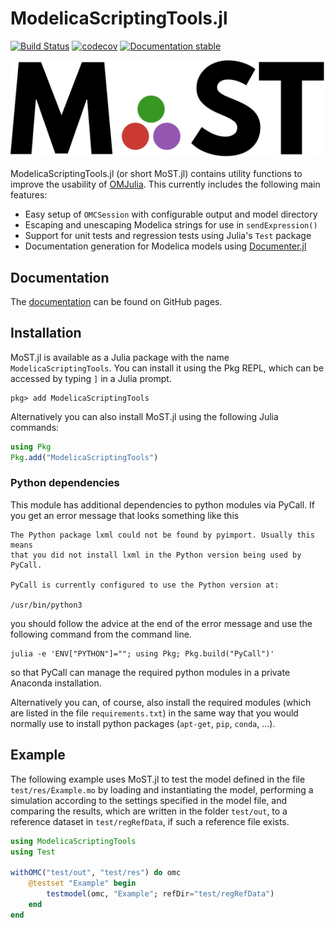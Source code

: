 # ModelicaScriptingTools.jl

[![Build Status](https://travis-ci.com/THM-MoTE/ModelicaScriptingTools.jl.svg?branch=master)](https://travis-ci.com/THM-MoTE/ModelicaScriptingTools.jl)
[![codecov](https://codecov.io/gh/THM-MoTE/ModelicaScriptingTools.jl/branch/master/graph/badge.svg)](https://codecov.io/gh/THM-MoTE/ModelicaScriptingTools.jl)
[![Documentation stable](https://img.shields.io/badge/docs-stable-blue.svg)](https://thm-mote.github.io/ModelicaScriptingTools.jl/dev/)


![MoST.jl](docs/src/assets/logo.svg)

ModelicaScriptingTools.jl (or short MoST.jl) contains utility functions to improve the usability of [OMJulia](https://github.com/OpenModelica/OMJulia.jl).
This currently includes the following main features:

* Easy setup of `OMCSession` with configurable output and model directory
* Escaping and unescaping Modelica strings for use in `sendExpression()`
* Support for unit tests and regression tests using Julia's `Test` package
* Documentation generation for Modelica models using [Documenter.jl](https://github.com/JuliaDocs/Documenter.jl)

## Documentation

The [documentation](https://thm-mote.github.io/ModelicaScriptingTools.jl/dev/) can be found on GitHub pages.

## Installation

MoST.jl is available as a Julia package with the name `ModelicaScriptingTools`.
You can install it using the Pkg REPL, which can be accessed by typing `]` in a Julia prompt.

```verbatim
pkg> add ModelicaScriptingTools
```

Alternatively you can also install MoST.jl using the following Julia commands:

```julia
using Pkg
Pkg.add("ModelicaScriptingTools")
```

### Python dependencies

This module has additional dependencies to python modules via PyCall.
If you get an error message that looks something like this

```verbatim
The Python package lxml could not be found by pyimport. Usually this means
that you did not install lxml in the Python version being used by PyCall.

PyCall is currently configured to use the Python version at:

/usr/bin/python3
```

you should follow the advice at the end of the error message and use the following command from the command line.

```
julia -e 'ENV["PYTHON"]=""; using Pkg; Pkg.build("PyCall")'
```

so that PyCall can manage the required python modules in a private Anaconda installation.

Alternatively you can, of course, also install the required modules (which are listed in the file `requirements.txt`) in the same way that you would normally use to install python packages (`apt-get`, `pip`, `conda`, ...).

## Example

The following example uses MoST.jl to test the model defined in the file `test/res/Èxample.mo` by loading and instantiating the model, performing a simulation according to the settings specified in the model file, and comparing the results, which are written in the folder `test/out`, to a reference dataset in `test/regRefData`, if such a reference file exists.

``` julia
using ModelicaScriptingTools
using Test

withOMC("test/out", "test/res") do omc
    @testset "Example" begin
        testmodel(omc, "Example"; refDir="test/regRefData")
    end
end
```

